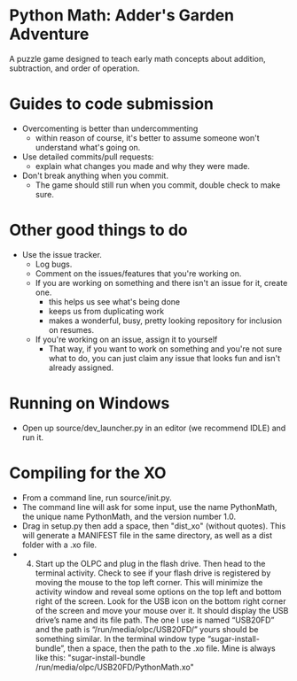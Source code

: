 Python Math: Adder's Garden Adventure
===========

A puzzle game designed to teach early math concepts about addition, subtraction, and order of operation.

Guides to code submission
===========

- Overcomenting is better than undercommenting
  - within reason of course, it's better to assume someone won't understand what's going on.
- Use detailed commits/pull requests: 
  - explain what changes you made and why they were made.
- Don't break anything when you commit.
  - The game should still run when you commit, double check to make sure.

Other good things to do
=============

- Use the issue tracker.
  - Log bugs.
  - Comment on the issues/features that you're working on.
  - If you are working on something and there isn't an issue for it, create one.
    - this helps us see what's being done
    - keeps us from duplicating work
    - makes a wonderful, busy, pretty looking repository for inclusion on resumes.
  - If you're working on an issue, assign it to yourself
    - That way, if you want to work on something and you're not sure what to do, you can just claim any issue that looks fun and isn't already assigned.

Running on Windows
============

- Open up source/dev_launcher.py in an editor (we recommend IDLE) and run it.

Compiling for the XO
============

- From a command line, run source/init.py.
- The command line will ask for some input, use the name PythonMath, the unique name PythonMath, and the version number 1.0.
- Drag in setup.py then add a space, then "dist_xo" (without quotes).  This will generate a MANIFEST file in the same directory, as well as a dist folder with a .xo file.
- 4. Start up the OLPC and plug in the flash drive. Then head to the terminal activity. Check to see if your flash drive is registered by moving the mouse to the top left corner. This will minimize the activity window and reveal some options on the top left and bottom right of the screen. Look for the USB icon on the bottom right corner of the screen and move your mouse over it. It should display the USB drive’s name and its file path. The one I use is named “USB20FD” and the path is “/run/media/olpc/USB20FD/” yours should be something similar. In the terminal window type “sugar-install-bundle”, then a space, then the path to the .xo file. Mine is always like this: "sugar-install-bundle /run/media/olpc/USB20FD/PythonMath.xo"

